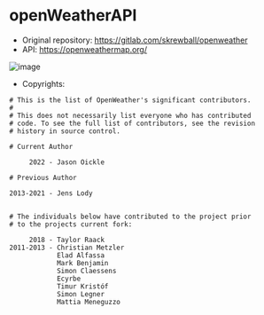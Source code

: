 # openWeatherAPI

- Original repository: https://gitlab.com/skrewball/openweather
- API: https://openweathermap.org/

![image](https://user-images.githubusercontent.com/60454486/205383935-fd19e6e7-0141-40a8-8531-df34571865c1.png)



- Copyrights:
```
# This is the list of OpenWeather's significant contributors.
#
# This does not necessarily list everyone who has contributed
# code. To see the full list of contributors, see the revision
# history in source control.

# Current Author

     2022 - Jason Oickle

# Previous Author

2013-2021 - Jens Lody


# The individuals below have contributed to the project prior
# to the projects current fork:

     2018 - Taylor Raack
2011-2013 - Christian Metzler
            Elad Alfassa
            Mark Benjamin
            Simon Claessens
            Ecyrbe
            Timur Kristóf
            Simon Legner
            Mattia Meneguzzo

```
